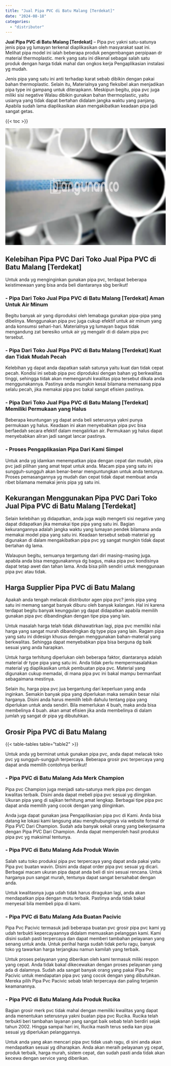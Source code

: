 ```yaml
---
title: "Jual Pipa PVC di Batu Malang [Terdekat]"
date: "2024-08-18"
categories: 
  - "distributor"
---
```


**Jual Pipa PVC di Batu Malang \[Terdekat\]** – Pipa pvc yakni satu-satunya jenis pipa yg lumayan terkenal diaplikasikan oleh masyarakat saat ini. Melihat pipa model ini ialah beberapa produk pengembangan perpipaan dr material thermoplastic. merk yang satu ini dikenal sebagai salah satu produk dengan harga tidak mahal dan ongkos kerja Pengaplikasian instalasi yg mudah.

Jenis pipa yang satu ini anti terhadap karat sebab dibikin dengan pakai bahan thermoplastic. Selain itu, Materialnya yang fleksibel akan menjadikan pipa type ini gampang untuk diterapkann. Meskipun begitu, pipa pvc juga miliki sisi negative Walau dibikin gunakan bahan thermoplastic, yaitu usianya yang tidak dapat bertahan didalam jangka waktu yang panjang. Apabila sudah lama diaplikasikan akan mengakibatkan keadaan pipa jadi sangat getas.

{{< toc >}}

![Jual Pipa PVC di Batu Malang [Terdekat]](/images/jaul-pipa-pvc-30.png)

## Kelebihan Pipa PVC Dari Toko Jual Pipa PVC di Batu Malang \[Terdekat\]

Untuk anda yg menginginkan gunakan pipa pvc, terdapat beberapa keistimewaan yang bisa anda beli diantaranya sbg berikut!

### \- Pipa Dari Toko Jual Pipa PVC di Batu Malang \[Terdekat\] Aman Untuk Air Minum

Begitu banyak air yang diproduksi oleh lemabaga gunakan pipa-pipa yang dibelinya. Menggunakan pipa pvc juga cukup efektif untuk air minum yang anda konsumsi sehari-hari. Materialnya yg lumayan bagus tidak mengandung zat beresiko untuk air yg mengalir di di dalam pipa pvc tersebut.

### \- Pipa Dari Toko Jual Pipa PVC di Batu Malang \[Terdekat\] Kuat dan Tidak Mudah Pecah

Kelebihan yg dapat anda dapatkan salah satunya yaitu kuat dan tidak cepat pecah. Kondisi ini sebab pipa pvc diproduksi dengan bahan yg berkwalitas tinggi, sehingga tidak akan memengaruhi kwalitas pipa tersebut dikala anda menggunakannya. Pastinya anda mungkin kesal bilamana memasang pipa selalu pecah, jika memakai pipa pvc bakal sangat efisien pastinya.

### \- Pipa Dari Toko Jual Pipa PVC di Batu Malang \[Terdekat\] Memiliki Permukaan yang Halus

Beberapa keuntungan yg dapat anda beli seterusnya yakni punya permukaan yg halus. Keadaan ini akan menyebabkan pipa pvc bisa berfaedah secara efektif dalam mengalirkan air. Permukaan yg halus dapat menyebabkan aliran jadi sangat lancar pastinya.

### \- Proses Pengaplikasian Pipa Dari Kami Simpel

Untuk anda yg idamkan menempatkan pipa dengan cepat dan mudah, pipa pvc jadi pilihan yang amat tepat untuk anda. Macam pipa yang satu ini sungguh-sungguh akan benar-benar menguntungkan untuk anda tentunya. Proses pemasangannya yg mudah dan cepat tidak dapat membuat anda ribet bilamana memakai jenis pipa yg satu ini.

## Kekurangan Menggunakan Pipa PVC Dari Toko Jual Pipa PVC di Batu Malang \[Terdekat\]

Selain kelebihan yg didapatkan, anda juga wajib mengerti sisi negative yang dapat didapatkan jika memakai tipe pipa yang satu ini. Bagian kekurangannya adalah jangka waktu yang lumayan pendek bilamana anda memakai model pipa yang satu ini. Keadaan tersebut sebab material yg digunakan di dalam mengakibatkan pipa pvc yg sangat mungkin tidak dapat bertahan dg lama.

Walaupun begitu, semuanya tergantung dari diri masing-masing juga. apabila anda bisa menggunakannya dg bagus, maka pipa pvc kondisinya dapat tetap awet dan tahan lama. Anda bisa pilih sendiri untuk menggunaan pipa pvc atau tidak.

## Harga Supplier Pipa PVC di Batu Malang

Apakah anda tengah melacak distributor agen pipa pvc? jenis pipa yang satu ini memang sangat banyak diburu oleh banyak kalangan. Hal ini karena terdapat begitu banyak keunggulan yg dapat didapatkan apabila memilih gunakan pipa pvc dibandingkan dengan tipe pipa yang lain.

Untuk masalah harga telah tidak dikhawatirkan lagi, pipa pvc memiliki nilai harga yang sangat murah dibandingkan dg type pipa yang lain. Ragam pipa yang satu ini didesign khusus dengan menggunakan bahan-material yang berkwalitas. Sehingga dapat menyebabkan pipa bisa berguna dg baik sesuai yang anda harapkan.

Untuk harga terhitung diperlukan oleh beberapa faktor, diantaranya adalah material dr type pipa yang satu ini. Anda tidak perlu mempermasalahkan material yg diaplikasikan untuk pembuatan pipa pvc. Material yang digunakan cukup memadai, di mana pipa pvc ini bakal mampu bermanfaat sebagaimana mestinya.

Selain itu, harga pipa pvc jua bergantung dari keperluan yang anda inginkan. Semakin banyak pipa yang diperlukan maka semakin besar nilai harganya. Disini anda harus memilih lebih dahulu tentang pipa yang diperlukan untuk anda sendiri. Bila memerlukan 4 buah, maka anda bisa membelinya 4 buah. akan amat efisien jika anda membelinya di dalam jumlah yg sangat dr pipa yg dibutuhkan.

## Grosir Pipa PVC di Batu Malang

{{< table-tables table="table2" >}}

Untuk anda yg berminat untuk gunakan pipa pvc, anda dapat melacak toko pvc yg sungguh-sungguh terpercaya. Beberapa grosir pvc terpercaya yang dapat anda memilih contohnya berikut!

### \- Pipa PVC di Batu Malang Ada Merk Champion

Pipa pvc Champion juga menjadi satu-satunya merk pipa pvc dengan kwalitas terbaik. Disini anda dapat mebeli pipa pvc sesuai yg diinginkan. Ukuran pipa yang di sajikan terhitung amat lengkap. Berbagai tipe pipa pvc dapat anda memilih yang cocok dengan yang diinginkan.

Anda juga dapat gunakan jasa Pengaplikasian pipa pvc di Kami. Anda bisa datang ke lokasi kami langsung atau menghubunginya via website formal dr Pipa PVC Dari Champion. Sudah ada banyak sekali orang yang bekerjasama dengan Pipa PVC Dari Champion. Anda dapat memperoleh hasil produksi pipa pvc yg maksimal tentunya.

### \- Pipa PVC di Batu Malang Ada Produk Wavin

Salah satu toko produksi pipa pvc terpercaya yang dapat anda pakai yaitu Pipa pvc buatan wavin. Disini anda dapat order pipa pvc sesuai yg dicari. Berbagai macam ukuran pipa dapat anda beli di sini sesuai rencana. Untuk harganya pun sangat murah, tentunya dapat sangat bersahabat dengan anda.

Untuk kwalitasnya juga udah tidak harus diragukan lagi, anda akan mendapatkan pipa dengan mutu terbaik. Pastinya anda tidak bakal menyesal bila membeli pipa di kami.

### \- Pipa PVC di Batu Malang Ada Buatan Pacivic

Pipa Pvc Pacivic termasuk jadi beberapa buatan pvc grosir pipa pvc kami yg udah terbukti kepercayaannya didalam memuaskan pelanggan kami. Kami disini sudah pasti terpercaya dan dapat memberi tambahan pelayanan yang senang untuk anda. Untuk perihal harga sudah tidak perlu ragu, banyak toko yg tawarkan harga terjangkau namun kamilah yang terbaik.

Untuk proses pelayanan yang diberikan oleh kami termasuk miliki respon yang cepat. Anda tidak bakal dikecewakan dengan proses pelayanan yang ada di dalamnya. Sudah ada sangat banyak orang yang pakai Pipa Pvc Pacivic untuk mendapatan pipa pvc yang cocok dengan yang dibutuhkan. Mereka pilih Pipa Pvc Pacivic sebab telah terpercaya dan paling terjamin keamanannya.

### \- Pipa PVC di Batu Malang Ada Produk Rucika

Bagian grosir merk pvc tidak mahal dengan memiliki kwalitas yang dapat anda menentukan seterusnya yakni buatan pipa pvc Rucika. Rucika telah terbukti beri tambahan layanan yang sangat baik sebab telah berdiri sejak tahun 2002. Hingga sampai hari ini, Rucika masih terus sedia kan pipa sesuai yg diperlukan pelanggannya.

Untuk anda yang akan mencari pipa pvc tidak usah ragu, di sini anda akan mendapatkan sesuai yg diharapkan. Anda akan meraih pelayanan yg cepat, produk terbaik, harga murah, sistem cepat, dan sudah pasti anda tidak akan kecewa dengan service yang diberikan.
